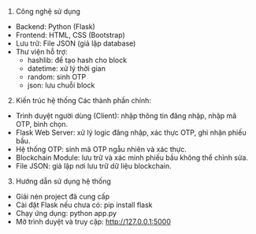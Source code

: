 1. Công nghệ sử dụng
- Backend: Python (Flask)
- Frontend: HTML, CSS (Bootstrap)
- Lưu trữ: File JSON (giả lập database)
- Thư viện hỗ trợ:
  + hashlib: để tạo hash cho block
  + datetime: xử lý thời gian
  + random: sinh OTP
  + json: lưu chuỗi block
2. Kiến trúc hệ thống
Các thành phần chính:
- Trình duyệt người dùng (Client): nhập thông tin đăng nhập, nhập mã OTP, bình chọn.
- Flask Web Server: xử lý logic đăng nhập, xác thực OTP, ghi nhận phiếu bầu.
- Hệ thống OTP: sinh mã OTP ngẫu nhiên và xác thực.
- Blockchain Module: lưu trữ và xác minh phiếu bầu không thể chỉnh sửa.
- File JSON: giả lập nơi lưu trữ dữ liệu blockchain.
3. Hướng dẫn sử dụng hệ thống
- Giải nén project đã cung cấp
- Cài đặt Flask nếu chưa có:
     pip install flask
- Chạy ứng dụng:
     python app.py
- Mở trình duyệt và truy cập:
     http://127.0.0.1:5000
